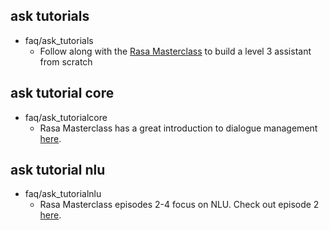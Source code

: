 ## ask tutorials
* faq/ask_tutorials
    - Follow along with the [Rasa Masterclass](https://www.youtube.com/watch?v=rlAQWbhwqLA) to build a level 3 assistant from scratch

## ask tutorial core
* faq/ask_tutorialcore
    - Rasa Masterclass has a great introduction to dialogue management [here](https://www.youtube.com/watch?v=WoTmnN2EMdo).

## ask tutorial nlu
* faq/ask_tutorialnlu
     - Rasa Masterclass episodes 2-4 focus on NLU. Check out episode 2 [here](https://www.youtube.com/watch?v=k5UeywXA28k).

